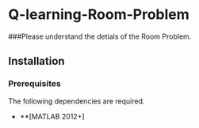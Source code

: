 # Q-learning-Room-Problem
###Please understand the detials of the Room Problem.

## Installation
### Prerequisites

The following dependencies are required.

* **[MATLAB 2012+]
